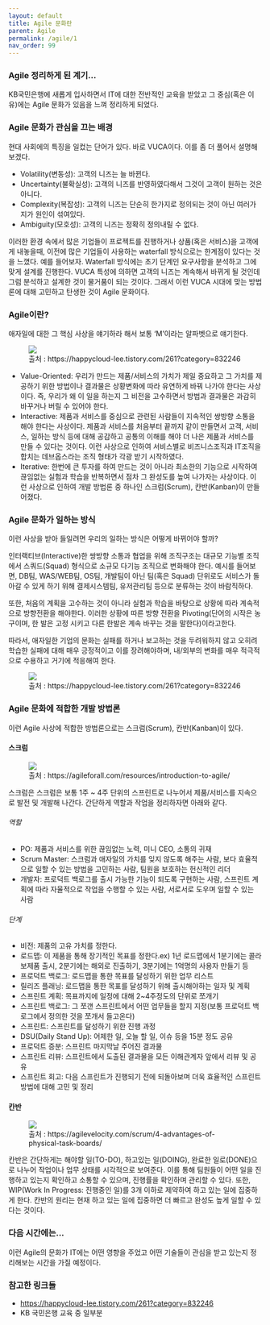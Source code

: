 ```yaml
---
layout: default
title: Agile 문화란
parent: Agile
permalink: /agile/1
nav_order: 99
---
```


###  Agile 정리하게 된 계기...

KB국민은행에 새롭게 입사하면서 IT에 대한 전반적인 교육을 받았고 그 중심(혹은 이유)에는 Agile 문화가 있음을 느껴 정리하게 되었다.

### Agile 문화가 관심을 끄는 배경

현대 사회에의 특징을 일컸는 단어가 있다. 바로 VUCA이다. 이를 좀 더 풀어서 설명해보겠다.
 - Volatility(변동성): 고객의 니즈는 늘 바뀐다.
 - Uncertainty(불확실성): 고객의 니즈를 반영하였다해서 그것이 고객이 원하는 것은 아니다.
 - Complexity(복잡성): 고객의 니즈는 단순히 한가지로 정의되는 것이 아닌 여러가지가 원인이 섞여있다.
 - Ambiguity(모호성): 고객의 니즈는 정확히 정의내릴 수 없다.

이러한 환경 속에서 많은 기업들이 프로젝트를 진행하거나 상품(혹은 서비스)을 고객에게 내놓을때, 이전에 많은 기업들이 사용하는 waterfall 방식으로는 한계점이 있다는 것을 느꼈다. 예를 들어보자. Waterfall 방식에는 초기 단계인 요구사항을 분석하고 그에 맞게 설계를 진행한다. VUCA 특성에 의하면 고객의 니즈는 계속해서 바뀌게 될 것인데 그럼 분석하고 설계한 것이 물거품이 되는 것이다. 그래서 이런 VUCA 시대에 맞는 방법론에 대해 고민하고 탄생한 것이 Agile 문화이다.

### Agile이란?

애자일에 대한 그 핵심 사상을 얘기하라 해서 보통 ‘M’이라는 알파벳으로 얘기한다.

<aside>
<figure>
<img src="{{ "/media/img/agile/agile-01.PNG" | absolute_url }}" />
<figcaption>출처 : https://happycloud-lee.tistory.com/261?category=832246 </figcaption>
</figure>
</aside>

 - Value-Oriented: 우리가 만드는 제품/서비스의 가치가 제일 중요하고 그 가치를 제공하기 위한 방법이나 결과물은 상황변화에 따라 유연하게 바꿔 나가야 한다는 사상이다. 즉, 우리가 왜 이 일을 하는지 그 비전을 고수하면서 방법과 결과물은 과감히 바꾸거나 버릴 수 있어야 한다.
 - Interactive: 제품과 서비스를 중심으로 관련된 사람들이 지속적인 쌍방향 소통을 해야 한다는 사상이다. 제품과 서비스를 처음부터 끝까지 같이 만들면서 고객, 서비스, 일하는 방식 등에 대해 공감하고 공통의 이해를 해야 더 나은 제품과 서비스를 만들 수 있다는 것이다. 이런 사상으로 인하여 서비스별로 비즈니스조직과 IT조직을 합치는 데브옵스라는 조직 형태가 각광 받기 시작하였다.
 - Iterative: 한번에 큰 투자를 하여 만드는 것이 아니라 최소한의 기능으로 시작하여 끊임없는 실험과 학습을 반복하면서 점차 그 완성도를 높여 나가자는 사상이다. 이런 사상으로 인하여 개발 방법론 중 하나인 스크럼(Scrum), 칸반(Kanban)이 만들어졌다.

 ### Agile 문화가 일하는 방식

이런 사상을 받아 들일려면 우리의 일하는 방식은 어떻게 바뀌어야 할까?

인터랙티브(Interactive)한 쌍방향 소통과 협업을 위해 조직구조는 대규모 기능별 조직에서 스쿼드(Squad) 형식으로 소규모 다기능 조직으로 변화해야 한다. 예시를 들어보면, DB팀, WAS/WEB팀, OS팀, 개발팀이 아닌 팀(혹은 Squad) 단위로도 서비스가 돌아갈 수 있게 하기 위해 결제시스템팀, 유저관리팀 등으로 분류하는 것이 바람직하다.

또한, 처음의 계획을 고수하는 것이 아니라 실험과 학습을 바탕으로 상황에 따라 계속적으로 방향전환을 해야한다. 이러한 상황에 따른 방향 전환을 Pivoting(단어의 시작은 농구이며, 한 발은 고정 시키고 다른 한발은 계속 바꾸는 것을 말한다)이라고한다. 

따라서, 애자일한 기업의 문화는 실패를 하거나 보고하는 것을 두려워하지 않고 오히려 학습한 실패에 대해 매우 긍정적이고 이를 장려해야하며, 내/외부의 변화를 매우 적극적으로 수용하고 거기에 적응해여 한다.

<aside>
<figure>
<img src="{{ "/media/img/agile/agile-02.PNG" | absolute_url }}" />
<figcaption>출처 : https://happycloud-lee.tistory.com/261?category=832246 </figcaption>
</figure>
</aside>

### Agile 문화에 적합한 개발 방법론

이런 Agile 사상에 적합한 방법론으로는 스크럼(Scrum), 칸반(Kanban)이 있다.

#### 스크럼

<aside>
<figure>
<img src="{{ "/media/img/agile/agile-03.PNG" | absolute_url }}" />
<figcaption>출처 : https://agileforall.com/resources/introduction-to-agile/ </figcaption>
</figure>
</aside>

스크럼은 스크럼은 보통 1주 ~ 4주 단위의 스프린트로 나누어서 제품/서비스를 지속으로 발전 및 개발해 나간다.
간단하게 역할과 작업을 정리하자면 아래와 같다.

###### 역할
 - PO: 제품과 서비스를 위한 끊임없는 노력, 미니 CEO, 소통의 귀재
 - Scrum Master: 스크럼과 애자일의 가치를 잊지 않도록 해주는 사람, 보다 효율적으로 일할  수 있는 방법을 고민하는 사람, 팀원을 보호하는 헌신적인 리더
 - 개발자: 프로덕트 백로그를 출시 가능한 기능이 되도록 구현하는 사람, 스프린트 계획에 따라 자율적으로 작업을 수행할 수 있는 사람, 서로서로 도우며 일할 수 있는 사람

###### 단계
 - 비전: 제품의 고유 가치를 정한다.
 - 로드맵: 이 제품을 통해 장기적인 목표를 정한다.ex) 1년 로드맵에서 1분기에는 콜라보제품 출시, 2분기에는 해외로 진출하기, 3분기에는 1억명의 사용자 만들기 등
 - 프로덕트 백로그: 로드맵을 통한 목표를 달성하기 위한 업무 리스트
 - 릴리즈 플래닝: 로드맵을 통한 목표를 달성하기 위해 출시해야하는 일자 및 계획
 - 스프린트 계획: 목표까지에 일정에 대해 2~4주정도의 단위로 쪼개기
 - 스프린트 백로그: 그 쪼갠 스프린트에서 어떤 업무들을 할지 지정(보통 프로덕트 백로그에서 정의한 것을 쪼개서 들고온다)
 - 스프린트: 스프린트를 달성하기 위한 진행 과정
 - DSU(Daily Stand Up): 어제한 일, 오늘 할 일, 이슈 등을 15분 정도 공유
 - 프로덕트 증분: 스프린트 마지막날 주어진 결과물     
 - 스프린트 리뷰: 스프린트에서 도출된 결과물을 모든 이해관계자 앞에서 리뷰 및 공유
 - 스프린트 회고: 다음 스프린트가 진행되기 전에 되돌아보며 더욱 효율적인 스프린트 방법에 대해 고민 및 정리

#### 칸반

<aside>
<figure>
<img src="{{ "/media/img/agile/agile-04.PNG" | absolute_url }}" />
<figcaption>출처 : https://agilevelocity.com/scrum/4-advantages-of-physical-task-boards/ </figcaption>
</figure>
</aside>

칸반은 간단하게는 해야할 일(TO-DO), 하고있는 일(DOING), 완료한 일로(DONE)으로 나누어 작업이나 업무 상태를 시각적으로 보여준다. 이를 통해 팀원들이 어떤 일을 진행하고 있는지 확인하고 소통할 수 있으며, 진행률을 확인하며 관리할 수 있다. 또한, WIP(Work In Progress: 진행중인 일)를 3개 이하로 제약하여 하고 있는 일에 집중하게 한다. 칸반의 원리는 현재 하고 있는 일에 집중하면 더 빠르고 완성도 높게 일할 수 있다는 것이다. 


### 다음 시간에는...

이런 Agile의 문화가 IT에는 어떤 영향을 주었고 어떤 기술들이 관심을 받고 있는지 정리해보는 시간을 가질 예정이다.

### 참고한 링크들

 - https://happycloud-lee.tistory.com/261?category=832246
 - KB 국민은행 교육 중 일부분

